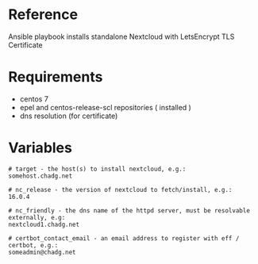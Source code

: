 # Reference
Ansible playbook installs standalone Nextcloud with LetsEncrypt TLS Certificate

# Requirements
- centos 7
- epel and centos-release-scl repositories ( installed )
- dns resolution (for certificate)

# Variables
```
# target - the host(s) to install nextcloud, e.g.:
somehost.chadg.net

# nc_release - the version of nextcloud to fetch/install, e.g.:
16.0.4

# nc_friendly - the dns name of the httpd server, must be resolvable externally, e.g:
nextcloud1.chadg.net

# certbot_contact_email - an email address to register with eff / certbot, e.g.:
someadmin@chadg.net
```
